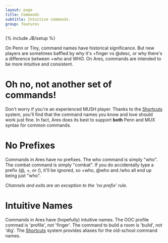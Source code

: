 ```yaml
---
layout: page
title: Commands
subtitle: Intuitive commands.
group: features
---
```

{% include JB/setup %}

On Penn or Tiny, command names have historical significance.  But new players are sometimes baffled by why it's +finger vs @desc, or why there's a difference between +who and WHO.  On Ares, commands are intended to be more intuitive and consistent.  

# Oh no, not another set of commands!

Don't worry if you're an experienced MUSH player.  Thanks to the [Shortcuts]({{site.siteroot}}features/shortcuts.html) system, you'll find that the command names you know and love should work just fine.  In fact, Ares does its best to support **both** Penn and MUX syntax for common commands.

# No Prefixes

Commands in Ares have no prefixes.  The who command is simply "who".  The combat command is simply "combat".  If you do accidentally type a prefix (@, +, or /), it'll be ignored, so +who, @who and /who all end up being just "who".  

*Channels and exits are an exception to the 'no prefix' rule.*

# Intuitive Names

Commands in Ares have (hopefully) intuitive names.  The OOC profile commad is 'profile', not 'finger'.  The command to build a room is 'build', not 'dig'.  The [Shortcuts]({{site.siteroot}}features/shortcuts.html) system provides aliases for the old-school command names.

